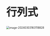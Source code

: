 # 行列式

<img src="https://cvp.oss-cn-shanghai.aliyuncs.com/picgo/202403031631956.png" alt="image-20240303163118828" style="zoom:50%;" />